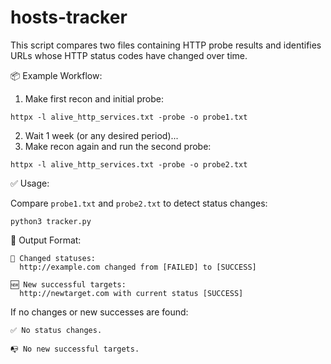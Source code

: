 # hosts-tracker
This script compares two files containing HTTP probe results and identifies URLs whose HTTP status codes have changed over time.

📦 Example Workflow:

1. Make first recon and initial probe:
```
httpx -l alive_http_services.txt -probe -o probe1.txt
```
2. Wait 1 week (or any desired period)...
3. Make recon again and run the second probe:
```
httpx -l alive_http_services.txt -probe -o probe2.txt
```
✅ Usage:

Compare `probe1.txt` and `probe2.txt` to detect status changes:
```
python3 tracker.py
```

🧾 Output Format:

```
🔄 Changed statuses:
  http://example.com changed from [FAILED] to [SUCCESS]

🆕 New successful targets:
  http://newtarget.com with current status [SUCCESS]
```

If no changes or new successes are found:

```
✅ No status changes.

📭 No new successful targets.
```
